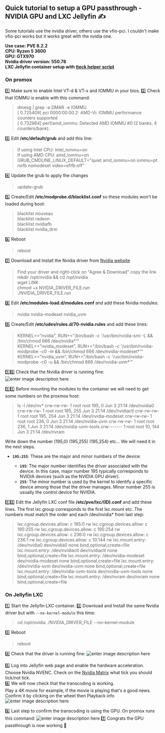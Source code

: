 
## Quick tutorial to setup a GPU passthrough - NVIDIA GPU and LXC Jellyfin ✍️

Some tutorials use the nvidia driver, others use the vfio-pci. I couldn't make vfio-pci works but it works great with the nvidia one.

**Use case: 
PVE 8.2.2  
CPU: Ryzen 5 3600  
GPU: GTX970  
Nvidia driver version: 550.78  
LXC Jellyfin container setup with [tteck helper script](https://helper-scripts.com/scripts)**  

### On promox

:one: Make sure to enable Intel VT-d & VT-x and IOMMU in your bios.
:two: Check that IOMMU is enable with this command:
> dmesg | grep -e DMAR -e IOMMU  
> [    0.725409] pci 0000:00:00.2: AMD-Vi: IOMMU performance counters supported  
[    0.732964] perf/amd_iommu: Detected AMD IOMMU #0 (2 banks, 4 counters/bank).

:three: Edit **/etc/default/grub** and add this line:
>if using Intel CPU: intel_iommu=on  
>if using AMD CPU: amd_iommu=on  
>  GRUB_CMDLINE_LINUX_DEFAULT="quiet amd_iommu=on iommu=pt nofb nomodeset video=efifb:off"

:four: Update the grub to apply the changes
> update-grub

:five: Create/Edit **/etc/modprobe.d/blacklist.conf** so these modules won't be loaded during boot:
> blacklist nouveau  
blacklist radeon  
blacklist nvidiafb  
blacklist nvidia_drm

:six: Reboot
> reboot

:seven: Download and Install the Nvidia driver from [Nvidia website](https://www.nvidia.com/Download/index.aspx)
> Find your driver and right-click on "Agree & Download" copy the link
> mkdir /opt/nvidia && cd /opt/nvidia  
> wget LINK  
> chmod +x NVIDIA_DRIVER_FILE.run  
> ./NVIDIA_DRIVER_FILE.run

:eight: Edit **/etc/modules-load.d/modules.conf** and add these Nvidia modules:
> nvidia 
> nvidia-modeset 
> nvidia_uvm

:nine: Create/Edit **/etc/udev/rules.d/70-nvidia.rules** and add these lines:  
> KERNEL=="nvidia", RUN+="/bin/bash -c '/usr/bin/nvidia-smi -L && /bin/chmod 666 /dev/nvidia*'"  
> KERNEL=="nvidia_modeset", RUN+="/bin/bash -c '/usr/bin/nvidia-modprobe -c0 -m && /bin/chmod 666 /dev/nvidia-modeset*'"  
> KERNEL=="nvidia_uvm", RUN+="/bin/bash -c '/usr/bin/nvidia-modprobe -c0 -u && /bin/chmod 666 /dev/nvidia-uvm*'"  

:one::zero: Check that the Nvidia driver is running fine:  
![enter image description here](https://i.imgur.com/2RJSwCl.png)

:one::one:  Before mounting the modules to the container we will need to get some numbers on the proxmox host:
> ls -l /dev/nv*
crw-rw-rw- 1 root root 195,   0 Jun  3 21:14 /dev/nvidia0
crw-rw-rw- 1 root root 195, 255 Jun  3 21:14 /dev/nvidiactl
crw-rw-rw- 1 root root 195, 254 Jun  3 21:14 /dev/nvidia-modeset
crw-rw-rw- 1 root root 236,   0 Jun  3 21:14 /dev/nvidia-uvm
crw-rw-rw- 1 root root 236,   1 Jun  3 21:14 /dev/nvidia-uvm-tools
crw------- 1 root root  10, 144 Jun  3 21:14 /dev/nvram

Write down the number (195,0) (195,255) (195,254) etc... We will need it in the next steps.
-   **`195:255`**: These are the major and minor numbers of the device:
    
    -   **`195`**: The major number identifies the driver associated with the device. In this case, major number 195 typically corresponds to NVIDIA devices (such as the NVIDIA GPU driver).
    -  **`255`**: The minor number is used by the kernel to identify a specific device among those that the driver manages. Minor number 255 is usually the control device for NVIDIA.


:one::two: Edit the Jellyfin LXC conf file **/etc/pve/lxc/(ID).conf** and add these lines. The first lxc.group corresponds to the first lxc.mount etc. 
The numbers must match the order and each /dev/nvidia* from last step:
> lxc.cgroup.devices.allow: c 195:0 rw
lxc.cgroup.devices.allow: c 195:255 rw
lxc.cgroup.devices.allow: c 195:254 rw
lxc.cgroup.devices.allow: c 236:0 rw
lxc.cgroup.devices.allow: c 236:1 rw
lxc.cgroup.devices.allow: c 10:144 rw
lxc.mount.entry: /dev/nvidia0 dev/nvidia0 none bind,optional,create=file
lxc.mount.entry: /dev/nvidiactl dev/nvidiactl none bind,optional,create=file
lxc.mount.entry: /dev/nvidia-modeset dev/nvidia-modeset none bind,optional,create=file
lxc.mount.entry: /dev/nvidia-uvm dev/nvidia-uvm none bind,optional,create=file
lxc.mount.entry: /dev/nvidia-uvm-tools dev/nvidia-uvm-tools none bind,optional,create=file
lxc.mount.entry: /dev/nvram dev/nvram none bind,optional,create=file

### On Jellyfin LXC

:one: Start the Jellyfin LXC container.
:two: Download and Install the same Nvidia driver but with ``--no-kernel-module`` this time:
> cd /opt/nvidia
> ./NVIDIA_DRIVER_FILE --no-kernel-module

:three: Reboot
> reboot
> 
:four: Check that the driver is running fine:
![enter image description here](https://i.imgur.com/okgh4zS.png)

:five: Log into Jellyfin web page and enable the hardware acceleration.
Choose Nvidia NVENC.
Check on the [Nvidia Matrix](https://developer.nvidia.com/video-encode-and-decode-gpu-support-matrix-new) what tick you should tick/not tick.  
:six: We will now check that the transcoding is working.  
Play a 4K movie for example, if the movie is playing that's a good news.  
Confirm it by clicking on the wheel then Playback info  
![enter image description here](https://i.imgur.com/UkS617U.jpeg)

:six: Last step to confirm the transcoding is using the GPU. On promox runs this command:
![enter image description here](https://i.imgur.com/I6XWs4Q.png)
:seven: Congrats the GPU passthrough is now working 💪
